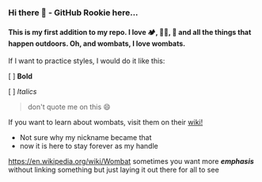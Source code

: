 ### Hi there 👋 - GitHub Rookie here...

#### This is my first addition to my repo.  I love 🏕️, 🚴‍♀️, 🥾 and all the things that happen outdoors.  Oh, and wombats, I love wombats.  
If I want to practice styles, I would do it like this:

[ ] **Bold**

[ ] *Italics*

> don't quote me on this 😄

If you want to learn about wombats, visit them on their [wiki!](https://en.wikipedia.org/wiki/Wombat)
- Not sure why my nickname became that
- now it is here to stay forever as my handle

https://en.wikipedia.org/wiki/Wombat sometimes you want more ***emphasis*** without linking something but just laying it out there for all to see

<!--
**nattywombat/nattywombat** is a ✨ _special_ ✨ repository because its `README.md` (this file) appears on your GitHub profile.

Here are some ideas to get you started:

- 🔭 I’m currently working on learning GitHub!  How did we do any of this without YouTube and Google?!
- 😄 Pronouns: she/her
- ⚡ Fun fact: I competed in the World Championship for Duathlon in Denmark for Team USA in 2018 and 3 months later completed my first full Ironman (I am now retired from all that and considering a re-entry into it this year)
-->

